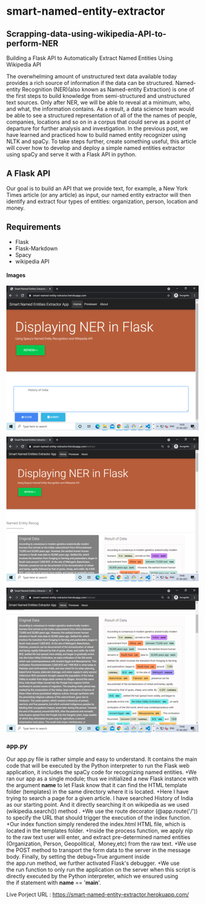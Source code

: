 # smart-named-entity-extractor

## Scrapping-data-using-wikipedia-API-to-perform-NER


Building a Flask API to Automatically Extract Named Entities Using Wikipedia API


The overwhelming amount of unstructured text data available today provides a rich source of information if the data can be structured. Named-entity Recognition (NER)(also known as Named-entity Extraction) is one of the first steps to build knowledge from semi-structured and unstructured text sources.
Only after NER, we will be able to reveal at a minimum, who, and what, the information contains. As a result, a data science team would be able to see a structured representation of all of the the names of people, companies, locations and so on in a corpus that could serve as a point of departure for further analysis and investigation.
In the previous post, we have learned and practiced how to build named entity recognizer using NLTK and spaCy. To take steps further, create something useful, this article will cover how to develop and deploy a simple named entities extractor using spaCy and serve it with a Flask API in python.

## A Flask API

Our goal is to build an API that we provide text, for example, a New York Times article (or any article) as input, our named entity extractor will then identify and extract four types of entities: organization, person, location and money. 

## Requirements
+ Flask
+ Flask-Markdown
+ Spacy
+ wikipedia API

#### Images
![](/Images/s1.png)


![](/Images/s2.png)



![](/Images/s3.png)

###  app.py
Our app.py file is rather simple and easy to understand. It contains the main code that will be executed by the Python interpreter to run the Flask web application, it includes the spaCy code for recognizing named entities.
+We ran our app as a single module; thus we initialized a new Flask instance with the argument __name__ to let Flask know that it can find the HTML template folder (templates) in the same directory where it is located.
+Here I have trying to search a page for a given article. I have searched  History of India as our starting point. And it directly searching it on wikipedia as we used (wikipedia.search()) method .
+We use the route decorator (@app.route('/')) to specify the URL that should trigger the execution of the index function.
+Our index function simply rendered the index.html HTML file, which is located in the templates folder.
+Inside the process function, we apply nlp to the raw text user will enter, and extract pre-determined named entities (Organization, Person, Geopolitical,  Money,etc) from the raw text.
+We use the POST method to transport the form data to the server in the message body. Finally, by setting the debug=True argument inside the app.run method, we further activated Flask's debugger.
+We use the run function to only run the application on the server when this script is directly executed by the Python interpreter, which we ensured using the if statement with __name__ == '__main__'.

Live Porject URL : https://smart-named-entity-extractor.herokuapp.com/
